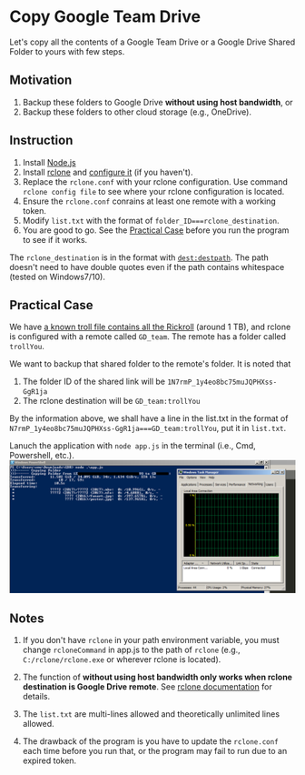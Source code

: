 # Copy Google Team Drive
Let's copy all the contents of a Google Team Drive or a Google Drive Shared Folder to yours with few steps.

## Motivation
1. Backup these folders to Google Drive **without using host bandwidth**, or
2. Backup these folders to other cloud storage (e.g., OneDrive).

## Instruction
1. Install [Node.js](https://nodejs.org/en/download/)
2. Install [rclone](https://rclone.org/downloads/) and [configure it](https://rclone.org/docs/#configure) (if you haven't).
2. Replace the `rclone.conf` with your rclone configuration. Use command `rclone config file` to see where your rclone configuration is located.
3. Ensure the `rclone.conf` conrains at least one remote with a working token.
4. Modify `list.txt` with the format of `folder_ID===rclone_destination`.
5. You are good to go. See the [Practical Case](#practical-case) before you run the program to see if it works.

The `rclone_destination` is in the format with [`dest:destpath`](https://rclone.org/commands/rclone_copy/).
The path doesn't need to have double quotes even if the path contains whitespace (tested on Windows7/10).

## Practical Case
We have [a known troll file contains all the Rickroll](https://drive.google.com/drive/folders/1N7rmP_1y4eo8bc75muJQPHXss-GgR1ja) (around 1 TB), and rclone is configured with a remote called `GD_team`. The remote has a folder called `trollYou`.
 
We want to backup that shared folder to the remote's folder. It is noted that
1. The folder ID of the shared link will be `1N7rmP_1y4eo8bc75muJQPHXss-GgR1ja`
2. The rclone destination will be `GD_team:trollYou`

By the information above, we shall have a line in the list.txt in the format of `N7rmP_1y4eo8bc75muJQPHXss-GgR1ja===GD_team:trollYou`, put it in `list.txt`.

Lanuch the application with `node app.js` in the terminal (i.e., Cmd, Powershell, etc.).![](./fig1_runtime.bmp)

## Notes
1. If you don't have `rclone` in your path environment variable, you must change `rcloneCommand` in app.js to the path of `rclone` (e.g., `C:/rclone/rclone.exe` or wherever rclone is located).

2. The function of **without using host bandwidth only works when rclone destination is Google Drive remote**. See [rclone documentation](https://rclone.org/drive/#drive-server-side-across-configs) for details.

3. The `list.txt` are multi-lines allowed and theoretically unlimited lines allowed.

4. The drawback of the program is you have to update the `rclone.conf` each time before you run that, or the program may fail to run due to an expired token.
